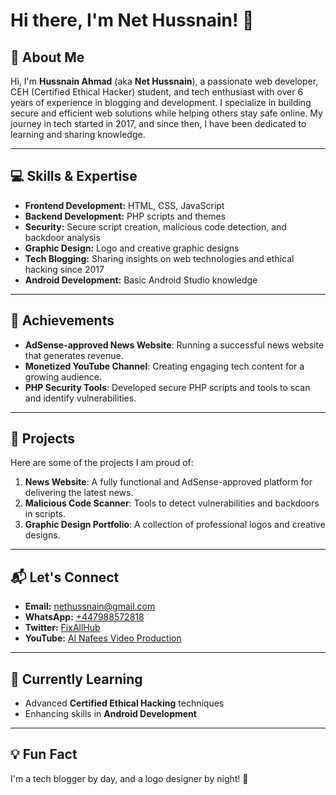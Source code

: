 # Hi there, I'm Net Hussnain! 👋

## 🌟 About Me
Hi, I'm **Hussnain Ahmad** (aka **Net Hussnain**), a passionate web developer, CEH (Certified Ethical Hacker) student, and tech enthusiast with over 6 years of experience in blogging and development. I specialize in building secure and efficient web solutions while helping others stay safe online. My journey in tech started in 2017, and since then, I have been dedicated to learning and sharing knowledge.

---

## 💻 Skills & Expertise
- **Frontend Development:** HTML, CSS, JavaScript
- **Backend Development:** PHP scripts and themes
- **Security:** Secure script creation, malicious code detection, and backdoor analysis
- **Graphic Design:** Logo and creative graphic designs
- **Tech Blogging:** Sharing insights on web technologies and ethical hacking since 2017
- **Android Development:** Basic Android Studio knowledge

---

## 🎉 Achievements
- **AdSense-approved News Website**: Running a successful news website that generates revenue.
- **Monetized YouTube Channel**: Creating engaging tech content for a growing audience.
- **PHP Security Tools**: Developed secure PHP scripts and tools to scan and identify vulnerabilities.

---

## 🚀 Projects
Here are some of the projects I am proud of:
1. **News Website**: A fully functional and AdSense-approved platform for delivering the latest news.
2. **Malicious Code Scanner**: Tools to detect vulnerabilities and backdoors in scripts.
3. **Graphic Design Portfolio**: A collection of professional logos and creative designs.

---

## 📬 Let's Connect
- **Email:** [nethussnain@gmail.com](mailto:nethussnain@gmail.com)
- **WhatsApp:** [+447988572818](https://wa.me/447988572818)
- **Twitter:** [FixAllHub](https://twitter.com/FixAllHub)
- **YouTube:** [Al Nafees Video Production]([#](https://www.youtube.com/channel/UCqBfsAqywrea_kUoHHl6ROA?sub_confirmation=1))

---

## 🌱 Currently Learning
- Advanced **Certified Ethical Hacking** techniques
- Enhancing skills in **Android Development**

---

## 💡 Fun Fact
I'm a tech blogger by day, and a logo designer by night! 🌌
